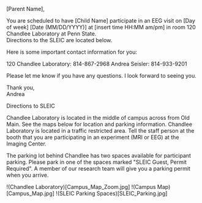 [Parent Name],

You are scheduled to have [Child Name] participate in an EEG visit on [Day of week] [Date (MM/DD/YYYY)] at [insert time HH:MM am/pm] in room 120 Chandlee Laboratory at Penn State.  
Directions to the SLEIC are located below.

Here is some important contact information for you:

120 Chandlee Laboratory: 814-867-2968
Andrea Seisler: 814-933-9201

Please let me know if you have any questions. I look forward to seeing you.

Thank you,  
Andrea 

Directions to SLEIC  

Chandlee Laboratory is located in the middle of campus across from Old Main. See the maps below for location and parking information. Chandlee Laboratory is located in a traffic restricted area. Tell the staff person at the booth that you are participating in an experiment (MRI or EEG) at the Imaging Center. 

The parking lot behind Chandlee has two spaces available for participant parking. Please park in one of the spaces marked "SLEIC Guest, Permit Required". A member of our research team will give you a parking permit when you arrive.

!(Chandlee Laboratory)[Campus_Map_Zoom.jpg]
!(Campus Map)[Campus_Map.jpg]
!(SLEIC Parking Spaces)[SLEIC_Parking.jpg]
